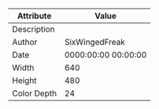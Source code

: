 # 
| Attribute | Value |
| ---  | ---     |
| Description |            |
| Author | SixWingedFreak |
| Date | 0000:00:00 00:00:00 |
| Width | 640 |
| Height | 480 |
| Color Depth | 24 |
